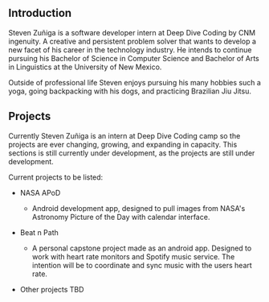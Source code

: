 
## Introduction



Steven Zuñiga is a software developer intern at Deep Dive Coding by CNM ingenuity. A creative and persistent problem solver that wants to develop a new facet of his career in the technology industry. He intends to continue pursuing his Bachelor of Science in Computer Science and Bachelor of Arts in Linguistics at the University of New Mexico. 

Outside of professional life Steven enjoys pursuing his many hobbies such a yoga, going backpacking with his dogs, and practicing Brazilian Jiu Jitsu. 


## Projects

Currently Steven Zuñiga is an intern at Deep Dive Coding camp so the projects are ever changing, growing, and expanding in capacity. This sections is still currently under development, as the projects are still under development. 

Current projects to be listed: 

*  NASA APoD
	* Android development app, designed to pull images from NASA's Astronomy   	Picture of the Day with calendar interface.
 
* Beat n Path
	* A personal capstone project made as an android app. Designed to work with heart rate monitors and Spotify music service. The intention will be to coordinate and sync music with the users heart rate. 

* Other projects TBD
